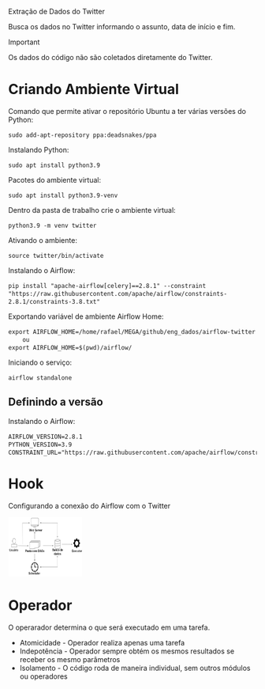 Extração de Dados do Twitter

Busca os dados no Twitter informando o assunto, data de início e fim.<br>


> [!IMPORTANT]  
> Os dados do código não são coletados diretamente do Twitter.




# Criando Ambiente Virtual

Comando que permite ativar o repositório Ubuntu a ter várias versões do Python:
```
sudo add-apt-repository ppa:deadsnakes/ppa
```

Instalando Python:
```
sudo apt install python3.9
```

Pacotes do ambiente virtual:
```
sudo apt install python3.9-venv
```

Dentro da pasta de trabalho crie o ambiente virtual:
```
python3.9 -m venv twitter
```

Ativando o ambiente:
```
source twitter/bin/activate 
```

Instalando o Airflow:
```
pip install "apache-airflow[celery]==2.8.1" --constraint "https://raw.githubusercontent.com/apache/airflow/constraints-2.8.1/constraints-3.8.txt"
```

Exportando variável de ambiente Airflow Home:
```
export AIRFLOW_HOME=/home/rafael/MEGA/github/eng_dados/airflow-twitter
    ou
export AIRFLOW_HOME=$(pwd)/airflow/
```
Iniciando o serviço:
```
airflow standalone
```
## Definindo a versão 
Instalando o Airflow:
```
AIRFLOW_VERSION=2.8.1
PYTHON_VERSION=3.9
CONSTRAINT_URL="https://raw.githubusercontent.com/apache/airflow/constraints-${AIRFLOW_VERSION}/constraints-${PYTHON_VERSION}.txt"
```

# Hook
Configurando a conexão do Airflow com o Twitter

<img src="../image/airflow_fluxo.png" alt="conexao" width=150px height=120px >

# Operador

O operarador determina o que será executado em uma tarefa.<br>
* Atomicidade - Operador realiza apenas uma tarefa
* Indepotência - Operador sempre obtém os mesmos resultados se receber os mesmo parâmetros
* Isolamento - O código roda de maneira individual, sem outros módulos ou operadores